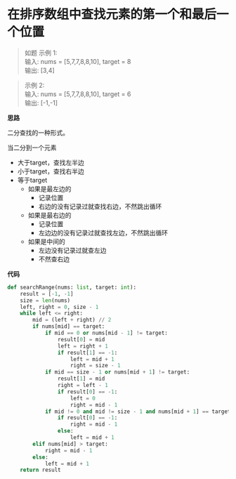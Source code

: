 # 在排序数组中查找元素的第一个和最后一个位置
> 如题
>示例 1:  
输入: nums = [5,7,7,8,8,10], target = 8  
输出: [3,4]  

>示例 2:  
输入: nums = [5,7,7,8,8,10], target = 6  
输出: [-1,-1]  

**思路**

二分查找的一种形式。

当二分到一个元素
- 大于target，查找左半边
- 小于target，查找右半边
- 等于target
    - 如果是最左边的
        - 记录位置
        - 右边的没有记录过就查找右边，不然跳出循环
    - 如果是最右边的
        - 记录位置
        - 左边边的没有记录过就查找左边，不然跳出循环
    - 如果是中间的
        - 左边没有记录过就查左边
        - 不然查右边
  
**代码**
```python
def searchRange(nums: list, target: int):
    result = [-1, -1]
    size = len(nums)
    left, right = 0, size - 1
    while left <= right:
        mid = (left + right) // 2
        if nums[mid] == target:
            if mid == 0 or nums[mid - 1] != target:
                result[0] = mid
                left = right + 1
                if result[1] == -1:
                    left = mid + 1
                    right = size - 1
            if mid == size - 1 or nums[mid + 1] != target:
                result[1] = mid
                right = left - 1
                if result[0] == -1:
                    left = 0
                    right = mid - 1
            if mid != 0 and mid != size - 1 and nums[mid + 1] == target and nums[mid - 1] == target:
                if result[0] == -1:
                    right = mid - 1
                else:
                    left = mid + 1
        elif nums[mid] > target:
            right = mid - 1
        else:
            left = mid + 1
    return result
```
